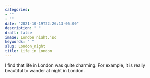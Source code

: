 ```yaml
---
categories:
- ""
- ""
date: "2021-10-19T22:26:13-05:00"
description: " "
draft: false
image: London_night.jpg
keywords: " "
slug: London_night
title: Life in London
---
```


I find that life in London was quite charming. For example, it is really beautiful to wander at night in London.